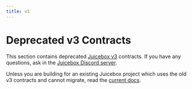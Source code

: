 ```yaml
---
title: v3
---
```


# Deprecated v3 Contracts

This section contains deprecated [Juicebox v3](https://github.com/jbx-protocol/juice-contracts-v2) contracts. If you have any questions, ask in the [Juicebox Discord server](https://discord.gg/juicebox).

Unless you are building for an existing Juicebox project which uses the old v3 contracts and cannot migrate, read the [current docs](/dev/deprecated/v3/).
